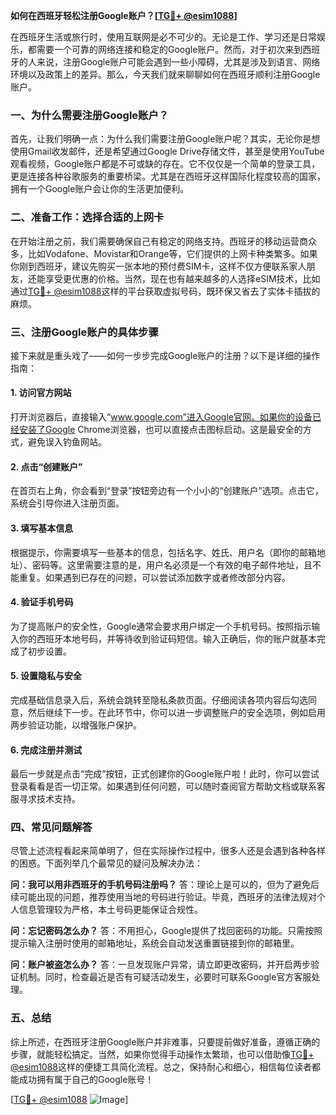 **如何在西班牙轻松注册Google账户？[[TG💪+ @esim1088](https://t.me/s/esim1088)]**

在西班牙生活或旅行时，使用互联网是必不可少的。无论是工作、学习还是日常娱乐，都需要一个可靠的网络连接和稳定的Google账户。然而，对于初次来到西班牙的人来说，注册Google账户可能会遇到一些小障碍，尤其是涉及到语言、网络环境以及政策上的差异。那么，今天我们就来聊聊如何在西班牙顺利注册Google账户。

### 一、为什么需要注册Google账户？

首先，让我们明确一点：为什么我们需要注册Google账户呢？其实，无论你是想使用Gmail收发邮件，还是希望通过Google Drive存储文件，甚至是使用YouTube观看视频，Google账户都是不可或缺的存在。它不仅仅是一个简单的登录工具，更是连接各种谷歌服务的重要桥梁。尤其是在西班牙这样国际化程度较高的国家，拥有一个Google账户会让你的生活更加便利。

### 二、准备工作：选择合适的上网卡

在开始注册之前，我们需要确保自己有稳定的网络支持。西班牙的移动运营商众多，比如Vodafone、Movistar和Orange等，它们提供的上网卡种类繁多。如果你刚到西班牙，建议先购买一张本地的预付费SIM卡，这样不仅方便联系家人朋友，还能享受更优惠的价格。当然，现在也有越来越多的人选择eSIM技术，比如通过[TG💪+ @esim1088](https://t.me/s/esim1088)这样的平台获取虚拟号码，既环保又省去了实体卡插拔的麻烦。

### 三、注册Google账户的具体步骤

接下来就是重头戏了——如何一步步完成Google账户的注册？以下是详细的操作指南：

#### 1. 访问官方网站

打开浏览器后，直接输入“www.google.com”进入Google官网。如果你的设备已经安装了Google Chrome浏览器，也可以直接点击图标启动。这是最安全的方式，避免误入钓鱼网站。

#### 2. 点击“创建账户”

在首页右上角，你会看到“登录”按钮旁边有一个小小的“创建账户”选项。点击它，系统会引导你进入注册页面。

#### 3. 填写基本信息

根据提示，你需要填写一些基本的信息，包括名字、姓氏、用户名（即你的邮箱地址）、密码等。这里需要注意的是，用户名必须是一个有效的电子邮件地址，且不能重复。如果遇到已存在的问题，可以尝试添加数字或者修改部分内容。

#### 4. 验证手机号码

为了提高账户的安全性，Google通常会要求用户绑定一个手机号码。按照指示输入你的西班牙本地号码，并等待收到验证码短信。输入正确后，你的账户就基本完成了初步设置。

#### 5. 设置隐私与安全

完成基础信息录入后，系统会跳转至隐私条款页面。仔细阅读各项内容后勾选同意，然后继续下一步。在此环节中，你可以进一步调整账户的安全选项，例如启用两步验证功能，以增强账户保护。

#### 6. 完成注册并测试

最后一步就是点击“完成”按钮，正式创建你的Google账户啦！此时，你可以尝试登录看看是否一切正常。如果遇到任何问题，可以随时查阅官方帮助文档或联系客服寻求技术支持。

### 四、常见问题解答

尽管上述流程看起来简单明了，但在实际操作过程中，很多人还是会遇到各种各样的困惑。下面列举几个最常见的疑问及解决办法：

**问：我可以用非西班牙的手机号码注册吗？**
答：理论上是可以的，但为了避免后续可能出现的问题，推荐使用当地的号码进行验证。毕竟，西班牙的法律法规对个人信息管理较为严格，本土号码更能保证合规性。

**问：忘记密码怎么办？**
答：不用担心，Google提供了找回密码的功能。只需按照提示输入注册时使用的邮箱地址，系统会自动发送重置链接到你的邮箱里。

**问：账户被盗怎么办？**
答：一旦发现账户异常，请立即更改密码，并开启两步验证机制。同时，检查最近是否有可疑活动发生，必要时可联系Google官方客服处理。

### 五、总结

综上所述，在西班牙注册Google账户并非难事，只要提前做好准备，遵循正确的步骤，就能轻松搞定。当然，如果你觉得手动操作太繁琐，也可以借助像[TG💪+ @esim1088](https://t.me/s/esim1088)这样的便捷工具简化流程。总之，保持耐心和细心，相信每位读者都能成功拥有属于自己的Google账号！

[[TG💪+ @esim1088](https://t.me/s/esim1088) ![Image](https://i.postimg.cc/4NQfJmqS/Snipaste-2025-05-13-00-14-12.png)]